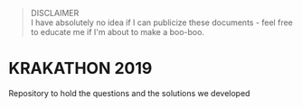 > DISCLAIMER<br/>
I have absolutely no idea if I can publicize these documents - feel free to educate me if I'm about to make a boo-boo.

# KRAKATHON 2019
Repository to hold the questions and the solutions we developed
